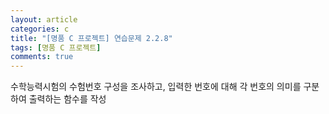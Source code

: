 ```yaml
---
layout: article
categories: c
title: "[명품 C 프로젝트] 연습문제 2.2.8"
tags: [명품 C 프로젝트]
comments: true
---
```


수학능력시험의 수험번호 구성을 조사하고, 입력한 번호에 대해 각 번호의 의미를 구분하여 출력하는 함수를 작성

<script src="https://gist.github.com/junbly/2cb1d1ef3ce27b9ae24d9afa855ab51f.js"></script>
